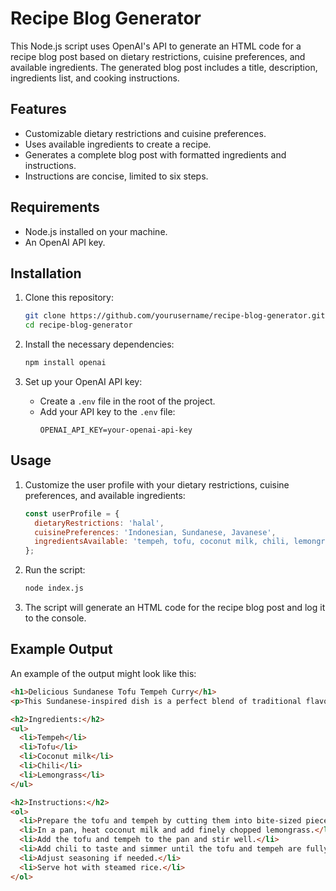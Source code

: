 # Recipe Blog Generator

This Node.js script uses OpenAI's API to generate an HTML code for a recipe blog post based on dietary restrictions, cuisine preferences, and available ingredients. The generated blog post includes a title, description, ingredients list, and cooking instructions.

## Features

- Customizable dietary restrictions and cuisine preferences.
- Uses available ingredients to create a recipe.
- Generates a complete blog post with formatted ingredients and instructions.
- Instructions are concise, limited to six steps.

## Requirements

- Node.js installed on your machine.
- An OpenAI API key.

## Installation

1. Clone this repository:
    ```bash
    git clone https://github.com/yourusername/recipe-blog-generator.git
    cd recipe-blog-generator
    ```

2. Install the necessary dependencies:
    ```bash
    npm install openai
    ```

3. Set up your OpenAI API key:
    - Create a `.env` file in the root of the project.
    - Add your API key to the `.env` file:
      ```
      OPENAI_API_KEY=your-openai-api-key
      ```

## Usage

1. Customize the user profile with your dietary restrictions, cuisine preferences, and available ingredients:
    ```javascript
    const userProfile = {
      dietaryRestrictions: 'halal',
      cuisinePreferences: 'Indonesian, Sundanese, Javanese',
      ingredientsAvailable: 'tempeh, tofu, coconut milk, chili, lemongrass'
    };
    ```

2. Run the script:
    ```bash
    node index.js
    ```

3. The script will generate an HTML code for the recipe blog post and log it to the console.

## Example Output

An example of the output might look like this:

```html
<h1>Delicious Sundanese Tofu Tempeh Curry</h1>
<p>This Sundanese-inspired dish is a perfect blend of traditional flavors using tofu and tempeh, all within the constraints of halal dietary restrictions.</p>

<h2>Ingredients:</h2>
<ul>
  <li>Tempeh</li>
  <li>Tofu</li>
  <li>Coconut milk</li>
  <li>Chili</li>
  <li>Lemongrass</li>
</ul>

<h2>Instructions:</h2>
<ol>
  <li>Prepare the tofu and tempeh by cutting them into bite-sized pieces.</li>
  <li>In a pan, heat coconut milk and add finely chopped lemongrass.</li>
  <li>Add the tofu and tempeh to the pan and stir well.</li>
  <li>Add chili to taste and simmer until the tofu and tempeh are fully cooked.</li>
  <li>Adjust seasoning if needed.</li>
  <li>Serve hot with steamed rice.</li>
</ol>
